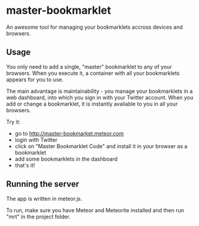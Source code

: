 master-bookmarklet
==================

An awesome tool for managing your bookmarklets accross devices and browsers.


Usage
-----

You only need to add a single, "master" bookmarklet to any of your browsers. When you execute it, a container with all your bookmarklets appears for you to use.

The main advantage is maintainability - you manage your bookmarklets in a web dashboard, into which you sign in with your Twitter account. When you add or change a bookmarklet, it is instantly avaliable to you in all your browsers.

Try it: 

- go to http://master-bookmarket.meteor.com
- login with Twitter
- click on "Master Bookmarklet Code" and install it in your browser as a bookmarklet
- add some bookmarklets in the dashboard
- that's it!


Running the server
------------------

The app is written in meteor.js. 

To run, make sure you have Meteor and Meteorite installed and then run "mrt" in the project folder.